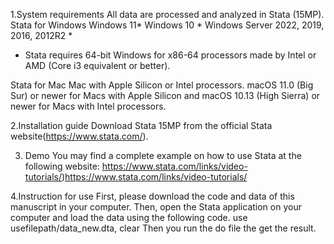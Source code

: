 1.System requirements
All data are processed and analyzed in Stata (15MP). 
Stata for Windows
  Windows 11*
  Windows 10 *
  Windows Server 2022, 2019, 2016, 2012R2 *
  * Stata requires 64-bit Windows for x86-64 processors made by Intel or AMD (Core i3 equivalent or better).

  Stata for Mac
  Mac with Apple Silicon or Intel processors.
  macOS 11.0 (Big Sur) or newer for Macs with Apple Silicon and macOS 10.13 (High Sierra) or newer for Macs with Intel processors.

2.Installation guide
  Download Stata 15MP from the official Stata website(https://www.stata.com/).

3. Demo
  You may find a complete example on how to use Stata at the following website:
  https://www.stata.com/links/video-tutorials/)https://www.stata.com/links/video-tutorials/

4.Instruction for use
  First, please download the code and data of this manuscript in your computer. Then, open the Stata application on your computer and load the data using the following code.
  use usefilepath/data_new.dta, clear 
  Then you run the do file the get the result.

  

  
